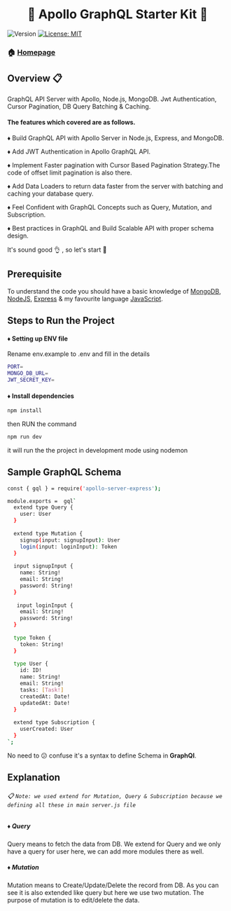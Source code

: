<h1 align="center"> 🚀 Apollo GraphQL Starter Kit 🚀 </h1>
<p>
  <img alt="Version" src="https://img.shields.io/badge/version-1.0.0-blue.svg?cacheSeconds=2592000" />
<!--     <img alt="Version" src="https://img.shields.io/badge/build-passing-brightgreen" /> -->
  <a href="#" target="_blank">
    <img alt="License: MIT" src="https://img.shields.io/badge/License-MIT-yellow.svg" />
  </a>
</p>

### 🏠 [Homepage](https://github.com/syed-afzal/apollo_graphql_starter_kit)

## Overview :clipboard:

GraphQL API Server with Apollo, Node.js, MongoDB. Jwt Authentication, Cursor Pagination, DB Query Batching & Caching.

#### The features which covered are as follows.

♦ Build GraphQL API with Apollo Server in Node.js, Express, and MongoDB.

♦ Add JWT Authentication in Apollo GraphQL API.

♦ Implement Faster pagination with Cursor Based Pagination Strategy.The code of offset limit pagination is also there.

♦ Add Data Loaders to return data faster from the server with batching and caching your database query.

♦ Feel Confident with GraphQL Concepts such as Query, Mutation, and Subscription.

♦ Best practices in GraphQL and Build Scalable API with proper schema design.

It's sound good  :ok_hand: , so let's start :runner:

## Prerequisite

To understand the code you should have a basic knowledge of [MongoDB](https://www.mongodb.com/), [NodeJS](https://nodejs.org/), 
[Express](https://expressjs.com/) & my favourite language [JavaScript](https://developer.mozilla.org/en-US/docs/Web/JavaScript).

## Steps to Run the Project

#### ♦ Setting up ENV file

Rename env.example to .env and fill in the details

```bash
PORT=
MONGO_DB_URL=
JWT_SECRET_KEY=
```
#### ♦ Install dependencies

```bash
npm install
```

then RUN the command 

```bash
npm run dev
```

it will run the the project in development mode using nodemon

## Sample GraphQL Schema

```sh
const { gql } = require('apollo-server-express');

module.exports =  gql`
  extend type Query {
    user: User
  }
  
  extend type Mutation {
    signup(input: signupInput): User
    login(input: loginInput): Token
  }
  
  input signupInput {
    name: String!
    email: String!
    password: String!
  }
  
   input loginInput {
    email: String!
    password: String!
  }
  
  type Token {
    token: String!
  }
  
  type User {
    id: ID!
    name: String!
    email: String!
    tasks: [Task!]
    createdAt: Date!
    updatedAt: Date!
  }
  
  extend type Subscription {
    userCreated: User
  }
`;
```

No need to 😕 confuse it's a syntax to define Schema in **GraphQl**.

## Explanation

###### :clipboard: `Note: we used extend for Mutation, Query & Subscription because we defining all these in main server.js file`


##### ♦ Query

Query means to fetch the data from DB.
We extend for Query and we only have a query for user here, we can add more modules there as well.

##### ♦ Mutation

Mutation means to Create/Update/Delete the record from DB.
As you can see it is also extended like query but here we use two mutation.
The purpose of mutation is to edit/delete the data.
